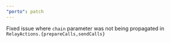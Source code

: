 ```yaml
---
"porto": patch
---
```


Fixed issue where `chain` parameter was not being propagated in `RelayActions.{prepareCalls,sendCalls}`
